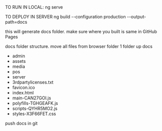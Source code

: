 TO RUN IN LOCAL:
ng serve

TO DEPLOY IN SERVER
ng build --configuration production --output-path=docs

this will generate docs folder. make sure where you built is same in GitHub Pages

docs folder structure. move all files from browser folder 1 folder up
docs
- admin
- assets
- media
- pos
- server
- 3rdpartylicenses.txt
- favicon.ico
- index.html
- main-CAN27GOI.js
- polyfills-TGHGEAFK.js
- scripts-QYHR5MO2.js
- styles-X3F66FET.css

push docs in git
